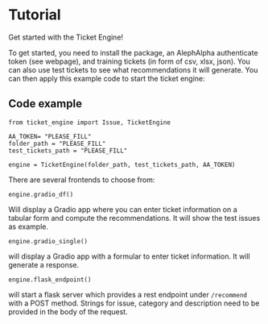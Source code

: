 # Tutorial

Get started with the Ticket Engine! 

To get started, you need to install the package,
an AlephAlpha authenticate token (see webpage), 
and training tickets (in form of csv, xlsx, json). 
You can also use test tickets to see what recommendations it will generate.
You can then apply this example code to start the ticket engine:

## Code example

```
from ticket_engine import Issue, TicketEngine

AA_TOKEN= "PLEASE_FILL"
folder_path = "PLEASE_FILL"
test_tickets_path = "PLEASE_FILL"

engine = TicketEngine(folder_path, test_tickets_path, AA_TOKEN)
```

There are several frontends to choose from:

```
engine.gradio_df()
```
Will display a Gradio app where you can enter ticket information on a tabular form and compute
the recommendations. It will show the test issues as example.

```
engine.gradio_single()
```

will display a Gradio app with a formular to enter ticket information. It will generate a response.

```
engine.flask_endpoint()
```

will start a flask server which provides a rest endpoint under ```/recommend``` with a POST method. 
Strings for issue, category and description need to be provided in the body of the request.